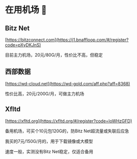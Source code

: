 # 在用机场 👋

## Bitz Net
[https://bitzconnect.com](https://j1.bnaffloop.com/#/register?code=pXyDKJnS)

目前主力机场，20元/80G/月，性价比不高，但稳定



## 西部数据
[https://wd-cloud.net](https://wd-gold.com/aff.php?aff=8368)

性价比高，20元/200G/月，可做主力机场


## Xfltd
[https://xfltd.org](https://xfltd.org/#/register?code=loWHzGFD)

备用机场，可买个10元包120G的，防Bitz Net超流量或失联后应急

我买的7元/150G/月的，用于下载镜像或大模型

速度一般，实测没有Bitz Net稳定，仅适合备用





